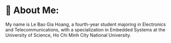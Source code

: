# 💫 About Me:
My name is Le Bao Gia Hoang, a fourth-year student majoring in Electronics and Telecommunications, with a specialization in Embedded Systems at the University of Science, Ho Chi Minh City National University.
